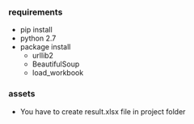### requirements
* pip install
* python 2.7
* package install
    * urllib2 
    * BeautifulSoup
    * load_workbook
### assets
* You have to create result.xlsx file in project folder

